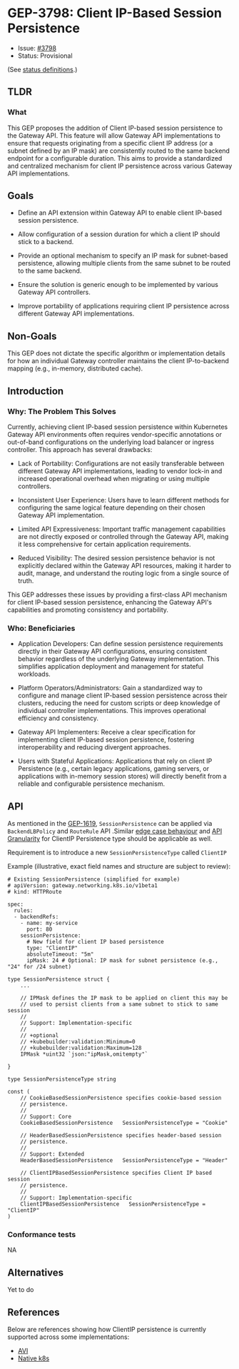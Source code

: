 # GEP-3798: Client IP-Based Session Persistence

* Issue: [#3798](https://github.com/kubernetes-sigs/gateway-api/issues/3798)
* Status: Provisional

(See [status definitions](../overview.md#gep-states).)

## TLDR

### What
 This GEP proposes the addition of Client IP-based session persistence to the Gateway API. This feature will allow Gateway API implementations to ensure that requests originating from a specific client IP address (or a subnet defined by an IP mask) are consistently routed to the same backend endpoint for a configurable duration. This aims to provide a standardized and centralized mechanism for client IP persistence across various Gateway API implementations.

## Goals

* Define an API extension within Gateway API to enable client IP-based session persistence.

* Allow configuration of a session duration for which a client IP should stick to a backend.

* Provide an optional mechanism to specify an IP mask for subnet-based persistence, allowing multiple clients from the same subnet to be routed to the same backend.

* Ensure the solution is generic enough to be implemented by various Gateway API controllers.

* Improve portability of applications requiring client IP persistence across different Gateway API implementations.

## Non-Goals

This GEP does not dictate the specific algorithm or implementation details for how an individual Gateway controller maintains the client IP-to-backend mapping (e.g., in-memory, distributed cache).

## Introduction

### Why: The Problem This Solves
Currently, achieving client IP-based session persistence within Kubernetes Gateway API environments often requires vendor-specific annotations or out-of-band configurations on the underlying load balancer or ingress controller. This approach has several drawbacks:

* Lack of Portability: Configurations are not easily transferable between different Gateway API implementations, leading to vendor lock-in and increased operational overhead when migrating or using multiple controllers.

* Inconsistent User Experience: Users have to learn different methods for configuring the same logical feature depending on their chosen Gateway API implementation.

* Limited API Expressiveness: Important traffic management capabilities are not directly exposed or controlled through the Gateway API, making it less comprehensive for certain application requirements.

* Reduced Visibility: The desired session persistence behavior is not explicitly declared within the Gateway API resources, making it harder to audit, manage, and understand the routing logic from a single source of truth.

This GEP addresses these issues by providing a first-class API mechanism for client IP-based session persistence, enhancing the Gateway API's capabilities and promoting consistency and portability.

### Who: Beneficiaries
* Application Developers: Can define session persistence requirements directly in their Gateway API configurations, ensuring consistent behavior regardless of the underlying Gateway implementation. This simplifies application deployment and management for stateful workloads.

* Platform Operators/Administrators: Gain a standardized way to configure and manage client IP-based session persistence across their clusters, reducing the need for custom scripts or deep knowledge of individual controller implementations. This improves operational efficiency and consistency.

* Gateway API Implementers: Receive a clear specification for implementing client IP-based session persistence, fostering interoperability and reducing divergent approaches.

* Users with Stateful Applications: Applications that rely on client IP Persistence (e.g., certain legacy applications, gaming servers, or applications with in-memory session stores) will directly benefit from a reliable and configurable persistence mechanism.

## API

As mentioned in the [GEP-1619](https://gateway-api.sigs.k8s.io/geps/gep-1619/#api), `SessionPersistence` can be applied via `BackendLBPolicy` and `RouteRule` API .Similar [edge case behaviour](https://gateway-api.sigs.k8s.io/geps/gep-1619/#edge-case-behavior) and [API Granularity](https://gateway-api.sigs.k8s.io/geps/gep-1619/#api-granularity) for ClientIP Persistence type should be applicable as well.  

Requirement is to introduce a new `SessionPersistenceType` called `ClientIP`

Example (illustrative, exact field names and structure are subject to review):

```
# Existing SessionPersistence (simplified for example)
# apiVersion: gateway.networking.k8s.io/v1beta1
# kind: HTTPRoute

spec:
  rules:
  - backendRefs:
    - name: my-service
      port: 80
    sessionPersistence:
      # New field for client IP based persistence
      type: "ClientIP"
      absoluteTimeout: "5m"
      ipMask: 24 # Optional: IP mask for subnet persistence (e.g., "24" for /24 subnet)
```
```
type SessionPersistence struct {
	...

    // IPMask defines the IP mask to be applied on client this may be
	// used to persist clients from a same subnet to stick to same session
	//
	// Support: Implementation-specific
	//
	// +optional
	// +kubebuilder:validation:Minimum=0
	// +kubebuilder:validation:Maximum=128
	IPMask *uint32 `json:"ipMask,omitempty"`

}

type SessionPersistenceType string

const (
    // CookieBasedSessionPersistence specifies cookie-based session
    // persistence.
    //
    // Support: Core
    CookieBasedSessionPersistence   SessionPersistenceType = "Cookie"

    // HeaderBasedSessionPersistence specifies header-based session
    // persistence.
    //
    // Support: Extended
    HeaderBasedSessionPersistence   SessionPersistenceType = "Header"

    // ClientIPBasedSessionPersistence specifies Client IP based session
    // persistence.
    //
    // Support: Implementation-specific
    ClientIPBasedSessionPersistence   SessionPersistenceType = "ClientIP"
)
```

### Conformance tests 

NA

## Alternatives

Yet to do

## References

Below are references showing how ClientIP persistence is currently supported across some implementations:

* [AVI](https://techdocs.broadcom.com/us/en/vmware-security-load-balancing/avi-load-balancer/avi-load-balancer/30-2/load-balancing-overview/persistence.html)
* [Native k8s](https://kubernetes.io/docs/reference/networking/virtual-ips/#session-affinity)

